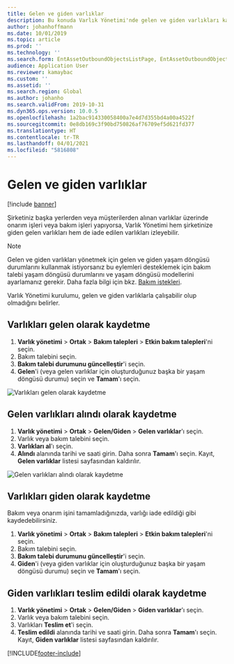 ```yaml
---
title: Gelen ve giden varlıklar
description: Bu konuda Varlık Yönetimi'nde gelen ve giden varlıkları kaydetme açıklanmaktadır.
author: johanhoffmann
ms.date: 10/01/2019
ms.topic: article
ms.prod: ''
ms.technology: ''
ms.search.form: EntAssetOutboundObjectsListPage, EntAssetOutboundObjectsDeliver, EntAssetInboundObjectsListPage, EntAssetInboundObjectsRecieve
audience: Application User
ms.reviewer: kamaybac
ms.custom: ''
ms.assetid: ''
ms.search.region: Global
ms.author: johanho
ms.search.validFrom: 2019-10-31
ms.dyn365.ops.version: 10.0.5
ms.openlocfilehash: 1a2bac914330058400a7e4d7d355bd4a00a4522f
ms.sourcegitcommit: 0e8db169c3f90bd750826af76709ef5d621fd377
ms.translationtype: HT
ms.contentlocale: tr-TR
ms.lasthandoff: 04/01/2021
ms.locfileid: "5816808"
---
```

# <a name="inbound-and-outbound-assets"></a>Gelen ve giden varlıklar

[!include [banner](../../includes/banner.md)]

 

Şirketiniz başka yerlerden veya müşterilerden alınan varlıklar üzerinde onarım işleri veya bakım işleri yapıyorsa, Varlık Yönetimi hem şirketinize giden gelen varlıkları hem de iade edilen varlıkları izleyebilir.

> [!NOTE]
> Gelen ve giden varlıkları yönetmek için gelen ve giden yaşam döngüsü durumlarını kullanmak istiyorsanız bu eylemleri desteklemek için bakım talebi yaşam döngüsü durumlarını ve yaşam döngüsü modellerini ayarlamanız gerekir. Daha fazla bilgi için bkz. [Bakım istekleri](../setup-for-maintenance-requests/requests.md).

Varlık Yönetimi kurulumu, gelen ve giden varlıklarla çalışabilir olup olmadığını belirler.

## <a name="register-assets-as-inbound"></a>Varlıkları gelen olarak kaydetme

1. **Varlık yönetimi** \> **Ortak** \> **Bakım talepleri** \> **Etkin bakım talepleri**'ni seçin.
2. Bakım talebini seçin.
3. **Bakım talebi durumunu güncelleştir**'i seçin.
4. **Gelen**'i (veya gelen varlıklar için oluşturduğunuz başka bir yaşam döngüsü durumu) seçin ve **Tamam**'ı seçin.

![Varlıkları gelen olarak kaydetme](media/07-manage-maintenance-requests.png)

## <a name="register-inbound-assets-as-received"></a>Gelen varlıkları alındı olarak kaydetme

1. **Varlık yönetimi** \> **Ortak** \> **Gelen/Giden** \> **Gelen varlıklar**'ı seçin.
2. Varlık veya bakım talebini seçin.
3. **Varlıkları al**'ı seçin.
4. **Alındı** alanında tarihi ve saati girin. Daha sonra **Tamam**'ı seçin. Kayıt, **Gelen varlıklar** listesi sayfasından kaldırılır.

![Gelen varlıkları alındı olarak kaydetme](media/08-manage-maintenance-requests.png)

## <a name="register-assets-as-outbound"></a>Varlıkları giden olarak kaydetme

Bakım veya onarım işini tamamladığınızda, varlığı iade edildiği gibi kaydedebilirsiniz.

1. **Varlık yönetimi** \> **Ortak** \> **Bakım talepleri** \> **Etkin bakım talepleri**'ni seçin.
2. Bakım talebini seçin.
3. **Bakım talebi durumunu güncelleştir**'i seçin.
4. **Giden**'i (veya giden varlıklar için oluşturduğunuz başka bir yaşam döngüsü durumu) seçin ve **Tamam**'ı seçin.

## <a name="register-outbound-assets-as-delivered"></a>Giden varlıkları teslim edildi olarak kaydetme

1. **Varlık yönetimi** \> **Ortak** \> **Gelen/Giden** \> **Giden varlıklar**'ı seçin.
2. Varlık veya bakım talebini seçin.
3. Varlıkları **Teslim et**'i seçin.
4. **Teslim edildi** alanında tarihi ve saati girin. Daha sonra **Tamam**'ı seçin. Kayıt, **Giden varlıklar** listesi sayfasından kaldırılır.


[!INCLUDE[footer-include](../../../includes/footer-banner.md)]